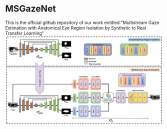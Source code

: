 # MSGazeNet
This is the official github repository of our work entitled "Multistream Gaze Estimation with Anatomical Eye Region Isolation by Synthetic to Real Transfer Learning"
![Alt text](/Figures/msgazenet.png?raw=true "Optional Title")
